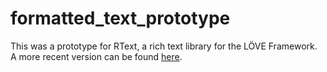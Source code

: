 # formatted_text_prototype

This was a prototype for RText, a rich text library for the LÖVE Framework. A more recent version can be found [here](https://github.com/rabbitboots/rtext).

